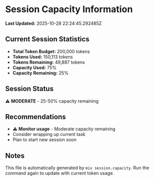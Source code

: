 # Session Capacity Information

**Last Updated:** 2025-10-28 22:24:45.292485Z

## Current Session Statistics

- **Total Token Budget:** 200,000 tokens
- **Tokens Used:** 150,113 tokens
- **Tokens Remaining:** 49,887 tokens
- **Capacity Used:** 75%
- **Capacity Remaining:** 25%

## Session Status

⚠️ **MODERATE** - 25-50% capacity remaining

## Recommendations

- ⚠️ **Monitor usage** - Moderate capacity remaining
- Consider wrapping up current task
- Plan to start new session soon


## Notes

This file is automatically generated by `mix session.capacity`.
Run the command again to update with current token usage.
